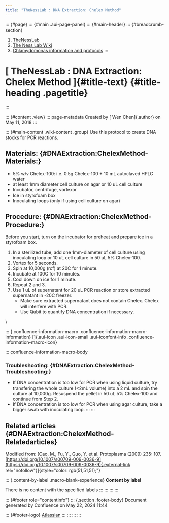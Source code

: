 ```yaml
---
title: "TheNessLab : DNA Extraction: Chelex Method"
---
```


::: {#page}
::: {#main .aui-page-panel}
::: {#main-header}
::: {#breadcrumb-section}
1.  [TheNessLab](index.html)
2.  [The Ness Lab Wiki](The-Ness-Lab-Wiki_11436042.html)
3.  [Chlamydomonas information and
    protocols](Chlamydomonas-information-and-protocols_11436157.html)
:::

# [ TheNessLab : DNA Extraction: Chelex Method ]{#title-text} {#title-heading .pagetitle}
:::

::: {#content .view}
::: page-metadata
Created by [ Wen Chen]{.author} on May 11, 2018
:::

::: {#main-content .wiki-content .group}
Use this protocol to create DNA stocks for PCR reactions. 

## Materials: {#DNAExtraction:ChelexMethod-Materials:}

-   5% w/v Chelex-100: i.e. 0.5g Chelex-100 + 10 mL autoclaved HPLC
    water
-   at least 1mm diameter cell culture on agar or 10 uL cell culture
-   Incubator, centrifuge, vortexor
-   Ice in styrofoam box
-   Inoculating loops (only if using cell culture on agar)

## Procedure: {#DNAExtraction:ChelexMethod-Procedure:}

Before you start, turn on the incubator for preheat and prepare ice in a
styrofoam box.

1.  In a sterilized tube, add one 1mm-diameter of cell culture using
    inoculating loop or 10 uL cell culture in 50 uL 5% Chelex-100.
2.  Vortex for 5 seconds.
3.  Spin at 10,000g (rcf) at 20C for 1 minute.
4.  Incubate at 100C for 10 minutes.
5.  Cool down on ice for 1 minute.
6.  Repeat 2 and 3. 
7.  Use 1 uL of supernatant for 20 uL PCR reaction or store extracted
    supernatant in -20C freezer.
    -   Make sure extracted supernatant does not contain Chelex. Chelex
        will interfere with PCR. 
    -   Use Qubit to quantify DNA concentration if necessary.

\

::: {.confluence-information-macro .confluence-information-macro-information}
[]{.aui-icon .aui-icon-small .aui-iconfont-info
.confluence-information-macro-icon}

::: confluence-information-macro-body
### Troubleshooting: {#DNAExtraction:ChelexMethod-Troubleshooting:}

-   If DNA concentration is too low for PCR when using liquid culture,
    try transfering the whole culture (\<2mL volume) into a 2 mL and
    spin the culture at 10,000g. Resuspend the pellet in 50 uL 5%
    Chelex-100 and continue from Step 2.
-   If DNA concentration is too low for PCR when using agar culture,
    take a bigger swab with inoculating loop.
:::
:::

## Related articles {#DNAExtraction:ChelexMethod-Relatedarticles}

Modified from: [Cao, M., Fu, Y., Guo, Y. et al. Protoplasma (2009) 235:
107.
[https://doi.org/10.1007/s00709-009-0036-9](https://doi.org/10.1007/s00709-009-0036-9){.external-link
rel="nofollow"}]{style="color: rgb(51,51,51);"}

::: {.content-by-label .macro-blank-experience}
**Content by label**

There is no content with the specified labels
:::
:::
:::
:::

::: {#footer role="contentinfo"}
::: {.section .footer-body}
Document generated by Confluence on May 22, 2024 11:44

::: {#footer-logo}
[Atlassian](https://www.atlassian.com/)
:::
:::
:::
:::
